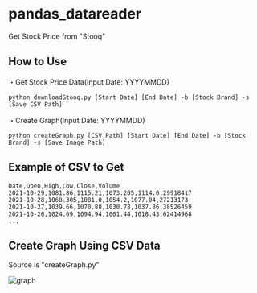 # pandas_datareader
Get Stock Price from "Stooq"

## How to Use

・Get Stock Price Data(Input Date: YYYYMMDD)
```
python downloadStooq.py [Start Date] [End Date] -b [Stock Brand] -s [Save CSV Path] 
```

・Create Graph(Input Date: YYYYMMDD)
```
python createGraph.py [CSV Path] [Start Date] [End Date] -b [Stock Brand] -s [Save Image Path] 
```

## Example of CSV to Get
```
Date,Open,High,Low,Close,Volume
2021-10-29,1081.86,1115.21,1073.205,1114.0,29918417
2021-10-28,1068.305,1081.0,1054.2,1077.04,27213173
2021-10-27,1039.66,1070.88,1030.78,1037.86,38526459
2021-10-26,1024.69,1094.94,1001.44,1018.43,62414968
...
```

## Create Graph Using CSV Data
Source is "createGraph.py"

![graph](https://user-images.githubusercontent.com/93382642/139573722-d2cb6256-447c-4237-8980-a57dc0ff1ca6.png)
